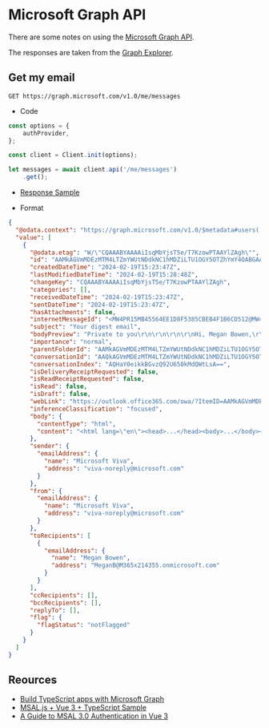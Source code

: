 # Microsoft Graph API

There are some notes on using the [Microsoft Graph API](https://developer.microsoft.com/en-us/graph).

The responses are taken from the [Graph Explorer](https://developer.microsoft.com/en-us/graph/graph-explorer).

## Get my email

`GET https://graph.microsoft.com/v1.0/me/messages`

* Code

```javascript
const options = {
	authProvider,
};

const client = Client.init(options);

let messages = await client.api('/me/messages')
	.get();
```

* [Response Sample](./samples/get-my-mail.json)
 
* Format

```json
{
  "@odata.context": "https://graph.microsoft.com/v1.0/$metadata#users('48d31887-5fad-4d73-a9f5-3c356e68a038')/messages",
  "value": [
    {
      "@odata.etag": "W/\"CQAAABYAAAAiIsqMbYjsT5e/T7KzowPTAAYlZAgh\"",
      "id": "AAMkAGVmMDEzMTM4LTZmYWUtNDdkNC1hMDZiLTU1OGY5OTZhYmY4OABGAAAAAAAiQ8W967B7TKBjgx9rVEURBwAiIsqMbYjsT5e-T7KzowPTAAAAAAEMAAAiIsqMbYjsT5e-T7KzowPTAAYm5j05AAA=",
      "createdDateTime": "2024-02-19T15:23:47Z",
      "lastModifiedDateTime": "2024-02-19T15:28:48Z",
      "changeKey": "CQAAABYAAAAiIsqMbYjsT5e/T7KzowPTAAYlZAgh",
      "categories": [],
      "receivedDateTime": "2024-02-19T15:23:47Z",
      "sentDateTime": "2024-02-19T15:23:47Z",
      "hasAttachments": false,
      "internetMessageId": "<MW4PR15MB45564EE1D8F5385CBEB4F1B6CD512@MW4PR15MB4556.namprd15.prod.outlook.com>",
      "subject": "Your digest email",
      "bodyPreview": "Private to you\r\n\r\n\r\n\r\nHi, Megan Bowen,\r\nDiscover trends in your work habits\r\nAn in-depth look at your work patterns in the last four weeks\r\n\r\n\r\nExplore your insights\r\n\r\n\r\n28 days without quiet hours interruptions\r\nDays with no significant collaboration ou",
      "importance": "normal",
      "parentFolderId": "AAMkAGVmMDEzMTM4LTZmYWUtNDdkNC1hMDZiLTU1OGY5OTZhYmY4OAAuAAAAAAAiQ8W967B7TKBjgx9rVEURAQAiIsqMbYjsT5e-T7KzowPTAAAAAAEMAAA=",
      "conversationId": "AAQkAGVmMDEzMTM4LTZmYWUtNDdkNC1hMDZiLTU1OGY5OTZhYmY4OAAQAJJARr80PdlOudJDHUFrS7A=",
      "conversationIndex": "AQHaY0eikkBGvzQ92U650kMdQWtLsA==",
      "isDeliveryReceiptRequested": false,
      "isReadReceiptRequested": false,
      "isRead": false,
      "isDraft": false,
      "webLink": "https://outlook.office365.com/owa/?ItemID=AAMkAGVmMDEzMTM4LTZmYWUtNDdkNC1hMDZiLTU1OGY5OTZhYmY4OABGAAAAAAAiQ8W967B7TKBjgx9rVEURBwAiIsqMbYjsT5e%2FT7KzowPTAAAAAAEMAAAiIsqMbYjsT5e%2FT7KzowPTAAYm5j05AAA%3D&exvsurl=1&viewmodel=ReadMessageItem",
      "inferenceClassification": "focused",
      "body": {
        "contentType": "html",
        "content": "<html lang=\"en\"><head>...</head><body>...</body></html>"
      },
      "sender": {
        "emailAddress": {
          "name": "Microsoft Viva",
          "address": "viva-noreply@microsoft.com"
        }
      },
      "from": {
        "emailAddress": {
          "name": "Microsoft Viva",
          "address": "viva-noreply@microsoft.com"
        }
      },
      "toRecipients": [
        {
          "emailAddress": {
            "name": "Megan Bowen",
            "address": "MeganB@M365x214355.onmicrosoft.com"
          }
        }
      ],
      "ccRecipients": [],
      "bccRecipients": [],
      "replyTo": [],
      "flag": {
        "flagStatus": "notFlagged"
      }
    }
  ]
}
```

## Reources

* [Build TypeScript apps with Microsoft Graph](https://learn.microsoft.com/en-us/graph/tutorials/typescript?tabs=aad)
* [MSAL.js + Vue 3 + TypeScript Sample](https://github.com/AzureAD/microsoft-authentication-library-for-js/tree/dev/samples/msal-browser-samples/vue3-sample-app)
* [A Guide to MSAL 3.0 Authentication in Vue 3](https://medium.com/@kuntumallashivani/a-guide-to-msal-3-0-authentication-in-vue-3-8c364cc26f53)

